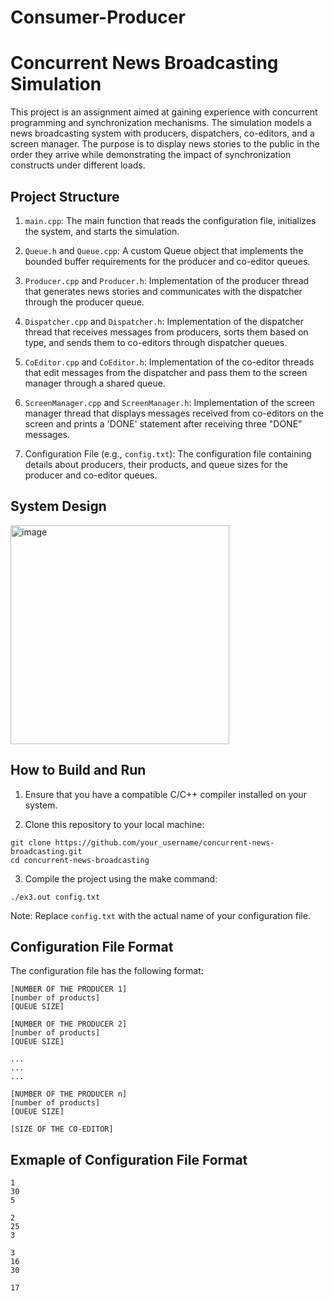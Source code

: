 # Consumer-Producer

# Concurrent News Broadcasting Simulation

This project is an assignment aimed at gaining experience with concurrent programming and synchronization mechanisms. The simulation models a news broadcasting system with producers, dispatchers, co-editors, and a screen manager. The purpose is to display news stories to the public in the order they arrive while demonstrating the impact of synchronization constructs under different loads.

## Project Structure

1. `main.cpp`: The main function that reads the configuration file, initializes the system, and starts the simulation.

2. `Queue.h` and `Queue.cpp`: A custom Queue object that implements the bounded buffer requirements for the producer and co-editor queues.

3. `Producer.cpp` and `Producer.h`: Implementation of the producer thread that generates news stories and communicates with the dispatcher through the producer queue.

4. `Dispatcher.cpp` and `Dispatcher.h`: Implementation of the dispatcher thread that receives messages from producers, sorts them based on type, and sends them to co-editors through dispatcher queues.

5. `CoEditor.cpp` and `CoEditor.h`: Implementation of the co-editor threads that edit messages from the dispatcher and pass them to the screen manager through a shared queue.

6. `ScreenManager.cpp` and `ScreenManager.h`: Implementation of the screen manager thread that displays messages received from co-editors on the screen and prints a 'DONE' statement after receiving three "DONE" messages.

7. Configuration File (e.g., `config.txt`): The configuration file containing details about producers, their products, and queue sizes for the producer and co-editor queues.

## System Design

<img width="350" alt="image" src="https://github.com/MickaelAlbo/Consumer-Producer/assets/71727260/0dca94c5-ab21-48fc-8914-98f7be21bee3">


## How to Build and Run

1. Ensure that you have a compatible C/C++ compiler installed on your system.

2. Clone this repository to your local machine:

`git clone https://github.com/your_username/concurrent-news-broadcasting.git`  
`cd concurrent-news-broadcasting`


3. Compile the project using the make command:

`./ex3.out config.txt`


Note: Replace `config.txt` with the actual name of your configuration file.

## Configuration File Format

The configuration file has the following format:

```
[NUMBER OF THE PRODUCER 1]
[number of products]
[QUEUE SIZE]

[NUMBER OF THE PRODUCER 2]
[number of products]
[QUEUE SIZE]

...
...
...

[NUMBER OF THE PRODUCER n]
[number of products]
[QUEUE SIZE]

[SIZE OF THE CO-EDITOR]
```

## Exmaple of Configuration File Format
```
1
30
5

2
25
3

3
16
30

17
```
